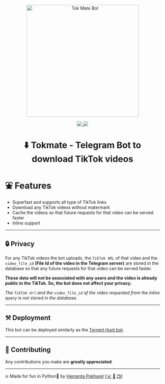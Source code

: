 <p align="center">
<a href="https://iconscout.com/icon/tiktok-4069944"><img src="images/tiktok.png" align="center" height=365 alt="Tok Mate Bot" />
</p>

<p align="center">
<a href="https://t.me/tokmatebot">
<img src='https://img.shields.io/badge/Tok Mate-Active-blue?style=for-the-badge&logo=telegram'>
</a>
<a href="https://t.me/h9youtube">
<img src='https://img.shields.io/badge/Channel-Join-blue?style=for-the-badge&logo=telegram'>
</a>

</P>
<h1 align='center'>⬇️ Tokmate - Telegram Bot to download TikTok videos</h1>


# ⛲ Features

- Superfast and supports all type of TikTok links
- Download any TikTok videos without matermark
- Cache the videos so that future requests for that video can be served faster
- Inline support

---

## 🔒 Privacy

For any TikTok videos the bot uploads, the `TikTok URL` of that video and the `video_file_id` **(File Id of the video in the Telegram server)**  are stored in the database so that any future requests for that video can be served faster. 

**These data will not be associated with any users and the video is already public in the TikTok. So, the bot does not affect your privacy.**

*The `TikTok Url` and the `video_file_id` of the video requested from the inline query is not stored in the database.*

---

## ⚒️ Deployment

This bot can be deployed similarly as the [Torrent Hunt bot](https://github.com/hemantapkh/torrenthunt).

---

## 💚 Contributing

Any contributions you make are **greatly appreciated**.

---
❇️ Made for fun in Python💙 by [Hemanta Pokharel](https://github.com/hemantapkh/) [[✉️](mailto:hemantapkh@yahoo.com) [💬](https://t.me/hemantapkh) [📺](https://youtube.com/h9youtube)]